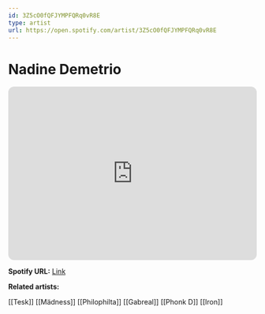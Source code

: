 ```yaml
---
id: 3Z5cO0fQFJYMPFQRq0vR8E
type: artist
url: https://open.spotify.com/artist/3Z5cO0fQFJYMPFQRq0vR8E
---
```

# Nadine Demetrio

<iframe style="border-radius:12px" src="https://open.spotify.com/embed/artist/3Z5cO0fQFJYMPFQRq0vR8E" width="100%" height="352" frameBorder="0" allowfullscreen="" allow="autoplay; clipboard-write; encrypted-media; fullscreen; picture-in-picture" loading="lazy"></iframe>

**Spotify URL:** [Link](https://open.spotify.com/artist/3Z5cO0fQFJYMPFQRq0vR8E)

**Related artists:**

[[Tesk]]
[[Mädness]]
[[Philophilta]]
[[Gabreal]]
[[Phonk D]]
[[Iron]]
